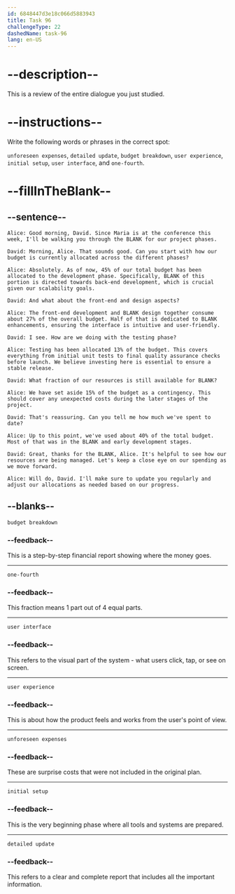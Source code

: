 ```yaml
---
id: 6848447d3e18c066d5883943
title: Task 96
challengeType: 22
dashedName: task-96
lang: en-US
---
```


<!-- REVIEW -->

# --description--

This is a review of the entire dialogue you just studied.

# --instructions--

Write the following words or phrases in the correct spot:

`unforeseen expenses`, `detailed update`, `budget breakdown`, `user experience`, `initial setup`, `user interface`, and `one-fourth`.

# --fillInTheBlank--

## --sentence--

`Alice: Good morning, David. Since Maria is at the conference this week, I'll be walking you through the BLANK for our project phases.`

`David: Morning, Alice. That sounds good. Can you start with how our budget is currently allocated across the different phases?`

`Alice: Absolutely. As of now, 45% of our total budget has been allocated to the development phase. Specifically, BLANK of this portion is directed towards back-end development, which is crucial given our scalability goals.`

`David: And what about the front-end and design aspects?`

`Alice: The front-end development and BLANK design together consume about 27% of the overall budget. Half of that is dedicated to BLANK enhancements, ensuring the interface is intuitive and user-friendly.`

`David: I see. How are we doing with the testing phase?`

`Alice: Testing has been allocated 13% of the budget. This covers everything from initial unit tests to final quality assurance checks before launch. We believe investing here is essential to ensure a stable release.`

`David: What fraction of our resources is still available for BLANK?`

`Alice: We have set aside 15% of the budget as a contingency. This should cover any unexpected costs during the later stages of the project.`

`David: That's reassuring. Can you tell me how much we've spent to date?`

`Alice: Up to this point, we've used about 40% of the total budget. Most of that was in the BLANK and early development stages.`

`David: Great, thanks for the BLANK, Alice. It's helpful to see how our resources are being managed. Let's keep a close eye on our spending as we move forward.`

`Alice: Will do, David. I'll make sure to update you regularly and adjust our allocations as needed based on our progress.`

## --blanks--

`budget breakdown`

### --feedback--

This is a step-by-step financial report showing where the money goes.

---

`one-fourth`

### --feedback--

This fraction means 1 part out of 4 equal parts.

---

`user interface`

### --feedback--

This refers to the visual part of the system - what users click, tap, or see on screen.

---

`user experience`

### --feedback--

This is about how the product feels and works from the user's point of view.

---

`unforeseen expenses`

### --feedback--

These are surprise costs that were not included in the original plan.

---

`initial setup`

### --feedback--

This is the very beginning phase where all tools and systems are prepared.

---

`detailed update`

### --feedback--

This refers to a clear and complete report that includes all the important information.
